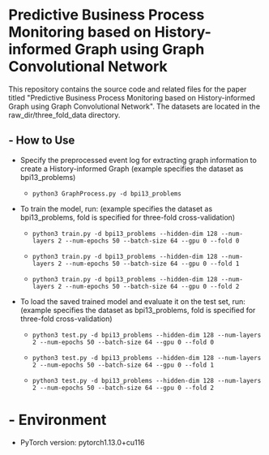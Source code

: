 # **Predictive Business Process Monitoring based on History-informed Graph using Graph Convolutional Network**

This repository contains the source code and related files for the paper titled "Predictive Business Process Monitoring based on History-informed Graph using Graph Convolutional Network". The datasets are located in the raw_dir/three_fold_data directory.

## - **How to Use**

- Specify the preprocessed event log for extracting graph information to create a History-informed Graph (example specifies the dataset as bpi13_problems)

  - ```
    python3 GraphProcess.py -d bpi13_problems
    ```

- To train the model, run: (example specifies the dataset as bpi13_problems, fold is specified for three-fold cross-validation)

  - ```
    python3 train.py -d bpi13_problems --hidden-dim 128 --num-layers 2 --num-epochs 50 --batch-size 64 --gpu 0 --fold 0
    ```

  - ```
    python3 train.py -d bpi13_problems --hidden-dim 128 --num-layers 2 --num-epochs 50 --batch-size 64 --gpu 0 --fold 1
    ```

  - ```
    python3 train.py -d bpi13_problems --hidden-dim 128 --num-layers 2 --num-epochs 50 --batch-size 64 --gpu 0 --fold 2
    ```

- To load the saved trained model and evaluate it on the test set, run: (example specifies the dataset as bpi13_problems, fold is specified for three-fold cross-validation)

  - ```
    python3 test.py -d bpi13_problems --hidden-dim 128 --num-layers 2 --num-epochs 50 --batch-size 64 --gpu 0 --fold 0
    ```

  - ```
    python3 test.py -d bpi13_problems --hidden-dim 128 --num-layers 2 --num-epochs 50 --batch-size 64 --gpu 0 --fold 1
    ```

  - ```
    python3 test.py -d bpi13_problems --hidden-dim 128 --num-layers 2 --num-epochs 50 --batch-size 64 --gpu 0 --fold 2
    ```

# - **Environment**

- PyTorch version: pytorch1.13.0+cu116